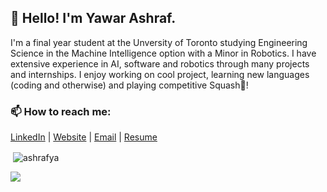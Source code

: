 ## 👋 Hello! I'm Yawar Ashraf.

I'm a final year student at the Unversity of Toronto studying Engineering Science in the Machine Intelligence option with a Minor in Robotics. I have extensive experience in AI, software and robotics through many projects and internships. I enjoy working on cool project, learning new languages (coding and otherwise) and playing competitive Squash🎾!


### 📫 How to reach me: 
[LinkedIn](https://www.linkedin.com/in/yawarashraf/ "LinkedIn") | [Website](https://ashrafya.github.io/ "Website") | [Email](mailto:yawar.ashraf@mail.utoronto.ca "Email") | [Resume](https://ashrafya.github.io/YawarAshraf.pdf "Resume") 

<p>&nbsp;<img align="center" src="https://github-readme-stats.vercel.app/api?username=ashrafya&show_icons=true&locale=en" alt="ashrafya" /></p>

![](https://komarev.com/ghpvc/?username=ashrafya)


